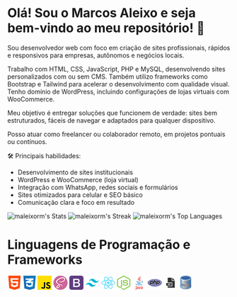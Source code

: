 # Olá! Sou o Marcos Aleixo e seja bem-vindo ao meu repositório! :vulcan_salute:

Sou desenvolvedor web com foco em criação de sites profissionais, rápidos e responsivos para empresas, autônomos e negócios locais.

Trabalho com HTML, CSS, JavaScript, PHP e MySQL, desenvolvendo sites personalizados com ou sem CMS. Também utilizo frameworks como Bootstrap e Tailwind para acelerar o desenvolvimento com qualidade visual. Tenho domínio de WordPress, incluindo configurações de lojas virtuais com WooCommerce.

Meu objetivo é entregar soluções que funcionem de verdade: sites bem estruturados, fáceis de navegar e adaptados para qualquer dispositivo.

Posso atuar como freelancer ou colaborador remoto, em projetos pontuais ou contínuos.

🛠️ Principais habilidades:
- Desenvolvimento de sites institucionais
- WordPress e WooCommerce (loja virtual)
- Integração com WhatsApp, redes sociais e formulários
- Sites otimizados para celular e SEO básico
- Comunicação clara e foco em resultado

![maleixorm's Stats](https://github-readme-stats.vercel.app/api?username=maleixorm&theme=default&show_icons=true&hide_border=true&count_private=true)
![maleixorm's Streak](https://github-readme-streak-stats.herokuapp.com/?user=maleixorm&theme=default&hide_border=true)
![maleixorm's Top Languages](https://github-readme-stats.vercel.app/api/top-langs/?username=maleixorm&theme=default&show_icons=true&hide_border=true&layout=compact)

# Linguagens de Programação e Frameworks

![HTML5](html5.png) ![CSS3](css3.png) ![JavaScript](js.png) ![SASS](sass.png) ![Bootstrap](bs.png) ![Tailwind](tw.png) ![React](react.png) ![Node JS](nodejs.png) ![Java](java.png) ![PHP](php.png) ![ShellScript](ssh.png) ![MySQL](mysql.png)
